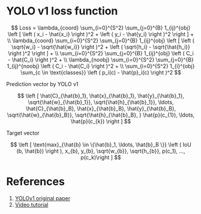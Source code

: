 # YOLO v1 loss function

$$
Loss = \lambda_{coord} \sum_{i=0}^{S^2} \sum_{j=0}^{B} 1_{ij}^{obj} \left [ \left ( x_i - \hat{x_i} \right )^2 + \left ( y_i - \hat{y_i} \right )^2 \right ] + \\
\lambda_{coord} \sum_{i=0}^{S^2} \sum_{j=0}^{B} 1_{ij}^{obj} \left [ \left ( \sqrt{w_i} - \sqrt{\hat{w_i}} \right )^2 + \left ( \sqrt{h_i} - \sqrt{\hat{h_i}} \right )^2 \right ] + \\
\sum_{i=0}^{S^2} \sum_{j=0}^{B} 1_{ij}^{obj} \left ( C_i - \hat{C_i} \right )^2 + \\
\lambda_{noobj} \sum_{i=0}^{S^2} \sum_{j=0}^{B} 1_{ij}^{noobj} \left ( C_i - \hat{C_i} \right )^2 + \\
\sum_{i=0}^{S^2} 1_{i}^{obj} \sum_{c \in \text{classes}} \left ( p_i(c) - \hat{p}_i(c) \right )^2
$$

Prediction vector by YOLO v1

$$
\left [ \hat{C}_{\hat{b}_1}, \hat{x}_{\hat{b}_1}, \hat{y}_{\hat{b}_1}, \sqrt{\hat{w}_{\hat{b}_1}}, \sqrt{\hat{h}_{\hat{b}_1}}, \ldots, \hat{C}_{\hat{b}_B}, \hat{x}_{\hat{b}_B}, \hat{y}_{\hat{b}_B}, \sqrt{\hat{w}_{\hat{b}_B}}, \sqrt{\hat{h}_{\hat{b}_B}, }
\hat{p}(c_{1}), \ldots, \hat{p}(c_{k}) \right ]
$$

Target vector

$$
\left [ \text{max}_{\hat{b} \in \{\hat{b}_1, \ldots, \hat{b}_B \}} \left ( IoU (b, \hat{b}) \right ), 
x_{b}, y_{b}, \sqrt{w_{b}}, \sqrt{h_{b}}, p(c_1), ..., p(c_k)\right ]
$$

# References

1. [YOLOv1 original paper](https://arxiv.org/pdf/1506.02640.pdf)
2. [Video tutorial](https://www.youtube.com/watch?v=n9_XyCGr-MI)